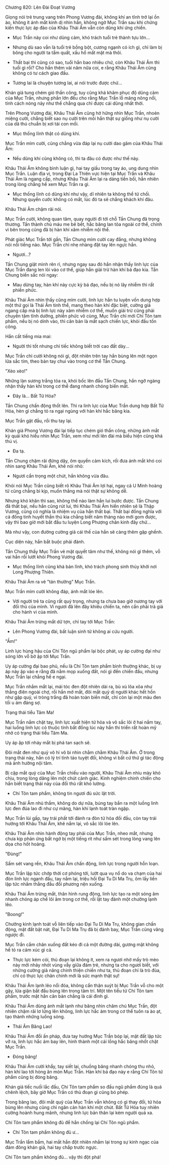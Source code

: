 




Chương 820: Lên Đài Đoạt Vương


Giọng nói trẻ trung vang trên Phong Vương đài, không khí an tĩnh trở lại ồn ào, không ít ánh mắt kinh dị nhìn hắn, không ngờ Mục Trần sau khi chứng kiến thực lực áp đảo của Khâu Thái Âm vẫn còn dũng khí ứng chiến.

- Mục Trần này coi như dũng cảm, khó trách tuổi trẻ thành tựu lớn...

- Nhưng dù sao vẫn là tuổi trẻ bồng bột, cương ngạnh có ích gì, chỉ làm bị bông cho người ta tẩm quất, xấu hổ mất mặt mà thôi.

- Thất bại thì cũng có sao, tuổi hắn bao nhiêu chứ, còn Khâu Thái Âm thì tuổi gì rồi? Cho hắn thêm vài năm nữa coi, e rằng Khâu Thái Âm cũng không có tư cách giao đấu.

- Tương lai là chuyện tương lai, ai nói trước được chứ...

Khán giả tung chém gió thần công, tuy cũng khá khâm phục độ dũng cảm của Mục Trần, nhưng phần lớn đều cho rằng Mục Trần lỗ mãng nông nổi, tính cách nóng nảy như thế chẳng qua chỉ được cái dũng nhất thời.

Trên Phong Vương đài, Khâu Thái Âm cũng hờ hững nhìn Mục Trần, nhoẻn miệng cười, chẳng biết sao nụ cười trên môi hắn thật sự giống như nụ cười của dã thú chuẩn bị xơi tái con mồi.

- Mục thống lĩnh thật có dũng khí.

Mục Trần mỉm cười, cũng chẳng vừa đáp lại nụ cười dao găm của Khâu Thái Âm:

- Nếu dũng khí cũng không có, thì ta đâu có được như thế này.

Khâu Thái Âm không bình luận gì, hai tay giấu trong tay áo, ung dung nhìn Mục Trần. Luận địa vị, trong Đại La Thiên vực hiện tại Mục Trần và Khâu Thái Âm là ngang cấp, nhưng Khâu Thái Âm lại ra dáng tiền bối, hẳn nhiên trong lòng chẳng hề xem Mục Trần ra gì.

- Mục thống lĩnh có dũng khí như vậy, dĩ nhiên ta không thể từ chối. Nhưng quyền cước không có mắt, lúc đó ta sẽ chẳng khách khí đâu.

Khâu Thái Âm chậm rãi nói.

Mục Trần cười, không quan tâm, quay người đi tới chỗ Tần Chung đã trọng thương. Tần thành chủ máu me bê bết, hắc băng lan tỏa ngoài cơ thể, chính vì bên trong cũng đã bị hàn khí xâm nhiễm nội thể.

Phát giác Mục Trần tới gần, Tần Chung mỉm cười cay đắng, nhưng không nói nổi tiếng nào. Mục Trần chỉ nhẹ nhàng đặt tay lên ngực hắn.

- Ngươi...?

Tần Chung giật mình rên rỉ, nhưng ngay sau đó hắn nhận thấy linh lực của Mục Trần đang len lỏi vào cơ thể, giúp hắn giải trừ hàn khí bá đạo kia. Tần Chung biến sắc nói ngay:

- Mau dừng tay, hàn khí này cực kỳ bá đạo, nếu bị nó lây nhiễm thì rất phiền phức.

Khâu Thái Âm nhìn thấy cũng mỉm cười, linh lực hắn tu luyện vốn dung hợp một thứ gọi là Thái Âm tinh thể, mang theo hàn khí đặc biệt, cường giả ngang cấp mà bị linh lực này xâm nhiễm cơ thể, muốn giải trừ cũng phải chuyên tâm tĩnh dưỡng, phiền phức vô cùng, Mục Trần chỉ mới Chí Tôn tam phẩm, nếu bị nó dính vào, thì căn bản là mất sạch chiến lực, khỏi đấu tốn công.

Hắn cất tiếng mia mai:

- Người thì tốt nhưng chỉ tiếc không biết trời cao đất dày...

Mục Trần chỉ cười không nói gì, đột nhiên trên tay hắn bùng lên một ngọn lửa sắc tím, theo bàn tay chui vào trong cơ thể Tần Chung.

"Xèo xèo!"

Những làn sương trắng tỏa ra, khói bốc lên đầu Tần Chung, hắn ngỡ ngàng nhận thấy hàn khí trong cơ thể đang nhanh chóng biến mất.

- Đây là... Bất Tử Hỏa?

Tần Chung chấn động thốt lên. Thì ra linh lực của Mục Trần dung hợp Bất Tử Hỏa, hèn gì chẳng tỏ ra ngại ngùng với hàn khí hắc băng kia.

Mục Trần gật đầu, rồi thu tay lại.

Khán giả Phong Vương đài lại tiếp tục chém gió thần công, những ánh mắt kỳ quái khó hiểu nhìn Mục Trần, xem như mới lên đài mà biểu hiện cũng khá thú vị.

- Đa tạ.

Tần Chung chậm rãi đứng dậy, ôm quyền cảm kích, rồi đưa ánh mắt khó coi nhìn sang Khâu Thái Âm, khẽ nói nhỏ:

- Ngươi cẩn trọng một chút, hắn không vừa đâu.

Khỏi nói Mục Trần cũng biết rõ Khâu Thái Âm lợi hại, ngay cả U Minh hoàng tử cũng chẳng bì kịp, muốn thắng mà nói thật sự không dễ.

Nhưng khó khăn thì sao, không thể nào làm hắn lui bước được. Tần Chung đã thất bại, nếu hắn cũng rút lui, thì Khâu Thái Âm hiển nhiên sẽ là Thập Vương, cũng có nghĩa là nhiệm vụ của hắn thất bại. Thất bại đồng nghĩa với cả đống tinh huyết thần thú kia chẳng biết năm tháng nào mới gom được, vậy thì bao giờ mới bắt đầu tu luyện Long Phượng chân kinh đây chứ...

Mà như vậy, con đường cường giả cái thế của hắn sẽ càng thêm gập ghềnh.

Cục diện này, hắn bắt buộc phải đánh.

Tần Chung thấy Mục Trần vẻ mặt quyết tâm như thế, không nói gì thêm, vỗ vai hắn rồi lướt khỏi Phong Vương đài.

- Mục thống lĩnh cũng khá bản lĩnh, khó trách phong sinh thủy khởi nơi Long Phượng Thiên.

Khâu Thái Âm ra vẻ "tán thưởng" Mục Trần.

Mục Trần mỉm cười không đáp, ánh mắt lóe lên.

- Với người trẻ ta cũng rất quý trọng, nhưng ta chưa bao giờ nương tay với đối thủ của mình. Vì ngươi đã lên đây khiêu chiến ta, nên cần phải trả giá cho hành vi của mình.

Khâu Thái Âm trừng mắt dữ tợn, chỉ tay tới Mục Trần:

- Lên Phong Vương đài, bất luận sinh tử không ai cứu người.

"Ầm!"

Linh lực hùng hậu của Chí Tôn ngũ phẩm lại bộc phát, uy áp cường đại như sóng lớn vỗ bờ ập tới Mục Trần.

Uy áp cường đại bao phủ, nếu là Chí Tôn tam phẩm bình thường khác, bị uy áp này ập vào e rằng đã nằm mọp xuống đất, nói gì đến chiến đấu, nhưng Mục Trần lại chẳng hề e ngại.

Mục Trần nhắm mắt lại, mái tóc đen đột nhiên dài ra, bù xù lõa xõa như thằng điên ngoài chợ, rồi hắn mở mắt, đôi mắt quỷ dị người khác hết hồn như gặp quỷ, vì tròng trắng đã hoàn toàn biến mất, chỉ còn lại một màu đen tối u ám đáng sợ.

Trạng thái tiểu Tâm Ma!

Mục Trần nắm chặt tay, linh lực xuất hiện tử hỏa và vô sắc lôi ở hai nắm tay, hai luồng linh lực có thuộc tính bất đồng lúc này hắn thi triển rất hoàn mỹ nhờ có trạng thái tiểu Tâm Ma.

Uy áp ập tới nháy mắt bị phá tan sạch sẽ.

Đôi mắt đen như quỷ vô hỉ vô bi nhìn chằm chằm Khâu Thái Âm. Ở trong trạng thái này, hắn có lý trí tỉnh táo tuyệt đối, không vì bất cứ thứ gì tác động mà ảnh hưởng nội tâm.

Bị cặp mắt quỷ của Mục Trần chiếu vào người, Khâu Thái Âm nhíu mày khó chịu, trong lòng dâng lên một chút cảnh giác. Kinh nghiệm chinh chiến cho hắn biết trạng thái này của đối thủ rất khó lường.

- Chí Tôn tam phẩm, không tin ngươi đủ sức lật trời.

Khâu Thái Âm nhủ thầm, không do dự nữa, búng tay bắn ra một luồng linh lực đen đúa lao đi như cự mãng, hàn khí lạnh toát tràn ngập.

Mục Trần lùi gấp, tay trái phất tới đánh ra đòn tử hỏa đối đầu, còn tay trái hướng tới Khâu Thái Âm, khẽ nắm lại, vô sắc lôi lóe lên.

Khâu Thái Âm nhìn hành động tay phải của Mục Trần, nheo mắt, nhưng chưa kịp phản ứng bất ngờ bị một tiếng rít như sấm sét trong lòng vang lên dọa cho hốt hoảng.

"Đùng!"

Sấm sét vang rền, Khâu Thái Âm chấn động, linh lực trong người hỗn loạn.

Mục Trần lập tức chớp thời cơ phóng tới, lướt qua vụ nổ do va chạm của hai đòn linh lực ngạnh đấu, tay nắm lại, triệu hồi Đại Tu Di Ma Trụ, ôm lấy liền lập tức nhắm thẳng đầu đối phương nện xuống.

Khâu Thái Âm trừng mắt, thân hình rung động, linh lực tạo ra một sóng âm nhanh chóng áp chế lôi âm trong cơ thể, rồi lật tay đánh một chưởng lạnh lẽo.

"Boong!"

Chưởng kình lạnh toát vỗ liên tiếp vào Đại Tu Di Ma Trụ, không gian chấn động, mặt đất bật nát, Đại Tu Di Ma Trụ đã bị đánh bay, Mục Trần cũng văng ngược đi.

Mục Trần cắm chân xuống đất kéo đi cả một đường dài, gương mặt không hề tỏ ra cảm xúc gì cả.

- Thực lực kém cỏi, thủ đoạn lại không ít, xem ra ngươi nhờ mấy trò mèo này mới nhảy nhót vùng vẫy giữa đám trẻ, nhưng ta cho ngươi biết, với những cường giả năng chinh thiện chiến như ta, thủ đoạn chỉ là trò đùa, chỉ có thực lực chân chính mới là sức mạnh thật sự!

Khâu Thái Âm lạnh lẽo nổi đóa, không cẩn thận suýt bị Mục Trần vỗ cho một gậy, lửa giận bắt đầu bùng lên trong tâm trí. Một tên tiểu tử Chí Tôn tam phẩm, trước mặt hắn căn bản chẳng là cái đinh gì.

Khâu Thái Âm dùng ánh mắt lạnh như băng nhìn chăm chú Mục Trần, đột nhiên chậm rãi lơ lửng lên không, linh lực hắc ám trong cơ thể tuôn ra ào ạt, tạo thành những luồng sóng.

- Thái Âm Băng Lao!

Khâu Thái Âm đổi ấn pháp, đưa tay hướng Mục Trần bóp lại, mặt đất lập tức vỡ ra, linh lực hắc ám bay lên, hình thành một cái lồng hắc băng nhốt chặt Mục Trần.

- Đóng băng!

Khâu Thái Âm cười khẩy, tay siết lại, chuồng băng nhanh chóng thu nhỏ, hàn khí lao tới hòng ăn mòn Mục Trần. Hàn khí bá đạo này e rằng Chí Tôn tứ phẩm cũng bị đóng băng.

Khán giả tiếc nuối lắc đầu, Chí Tôn tam phẩm so đấu ngũ phẩm đúng là quá chênh lệch, bây giờ Mục Trần có thủ đoạn gì cũng bó phép.

Trong băng lao, đôi mắt quỷ của Mục Trần vẫn không có gì thay đổi, tử hỏa bùng lên nhưng cũng chỉ ngăn cản hàn khí một chút. Bất Tử Hỏa tuy nhiên cường hoành hung mãnh, nhưng linh lực bản thân lại kém người quá xa.

Chí Tôn tam phẩm không đủ để hắn chống lại Chí Tôn ngũ phẩm.

- Chí Tôn tam phẩm không đủ ư...

Mục Trần lẩm bẩm, hai mắt hắn đột nhiên nhắm lại trong sự kinh ngạc của đám đông khán giả, hai tay chắp trước ngực.

Chí Tôn tam phẩm không đủ... vậy thì đột phá!




